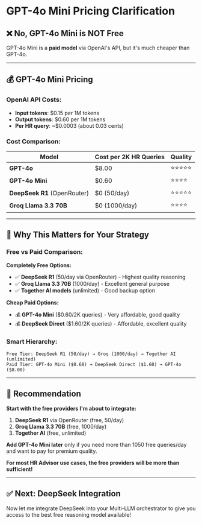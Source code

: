 # GPT-4o Mini Pricing Clarification

## ❌ **No, GPT-4o Mini is NOT Free**

GPT-4o Mini is a **paid model** via OpenAI's API, but it's much cheaper than GPT-4o.

---

## 💰 **GPT-4o Mini Pricing**

### **OpenAI API Costs:**
- **Input tokens**: $0.15 per 1M tokens
- **Output tokens**: $0.60 per 1M tokens
- **Per HR query**: ~$0.0003 (about 0.03 cents)

### **Cost Comparison:**

| Model | Cost per 2K HR Queries | Quality |
|-------|------------------------|---------|
| **GPT-4o** | $8.00 | ⭐⭐⭐⭐⭐ |
| **GPT-4o Mini** | $0.60 | ⭐⭐⭐⭐ |
| **DeepSeek R1** (OpenRouter) | $0 (50/day) | ⭐⭐⭐⭐⭐ |
| **Groq Llama 3.3 70B** | $0 (1000/day) | ⭐⭐⭐⭐ |

---

## 🎯 **Why This Matters for Your Strategy**

### **Free vs Paid Comparison:**

**Completely Free Options:**
- ✅ **DeepSeek R1** (50/day via OpenRouter) - Highest quality reasoning
- ✅ **Groq Llama 3.3 70B** (1000/day) - Excellent general purpose
- ✅ **Together AI models** (unlimited) - Good backup option

**Cheap Paid Options:**
- 💰 **GPT-4o Mini** ($0.60/2K queries) - Very affordable, good quality
- 💰 **DeepSeek Direct** ($1.60/2K queries) - Affordable, excellent quality

### **Smart Hierarchy:**
```
Free Tier: DeepSeek R1 (50/day) → Groq (1000/day) → Together AI (unlimited)
Paid Tier: GPT-4o Mini ($0.60) → DeepSeek Direct ($1.60) → GPT-4o ($8.00)
```

---

## 🚀 **Recommendation**

**Start with the free providers I'm about to integrate:**
1. **DeepSeek R1** via OpenRouter (free, 50/day)
2. **Groq Llama 3.3 70B** (free, 1000/day)
3. **Together AI** (free, unlimited)

**Add GPT-4o Mini later** only if you need more than 1050 free queries/day and want to pay for premium quality.

**For most HR Advisor use cases, the free providers will be more than sufficient!**

---

## ✅ **Next: DeepSeek Integration**

Now let me integrate DeepSeek into your Multi-LLM orchestrator to give you access to the best free reasoning model available!


